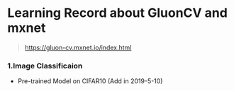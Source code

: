 # Learning Record about GluonCV and mxnet
>https://gluon-cv.mxnet.io/index.html
### 1.Image Classificaion
- Pre-trained Model on CIFAR10
(Add in 2019-5-10)